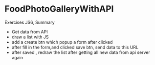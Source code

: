 # FoodPhotoGalleryWithAPI


 Exercises JS6, Summary
  - Get data from API
  - draw a list with JS
  - add a create btn which popup a form after clicked 
  - after fill in the form,and clicked save btn, send data to this URL
  - after saved , redraw the list after getting all new data from api server again 
